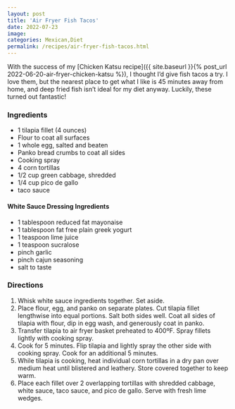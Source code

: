 ```yaml
---
layout: post
title: 'Air Fryer Fish Tacos'
date: 2022-07-23
image:
categories: Mexican,Diet
permalink: /recipes/air-fryer-fish-tacos.html
---
```


With the success of my [Chicken Katsu recipe]({{ site.baseurl }}{% post_url 2022-06-20-air-fryer-chicken-katsu %}), I thought I’d give fish tacos a try. I love them, but the nearest place to get what I like is 45 minutes away from home, and deep fried fish isn’t ideal for my diet anyway. Luckily, these turned out fantastic!

### Ingredients

- 1 tilapia fillet (4 ounces)
- Flour to coat all surfaces
- 1 whole egg, salted and beaten
- Panko bread crumbs to coat all sides
- Cooking spray
- 4 corn tortillas
- 1/2 cup green cabbage, shredded
- 1/4 cup pico de gallo
- taco sauce

#### White Sauce Dressing Ingredients

- 1 tablespoon reduced fat mayonaise
- 1 tablespoon fat free plain greek yogurt
- 1 teaspoon lime juice
- 1 teaspoon sucralose
- pinch garlic
- pinch cajun seasoning
- salt to taste

### Directions

1. Whisk white sauce ingredients together. Set aside.
2. Place flour, egg, and panko on separate plates. Cut tilapia fillet lengthwise into equal portions. Salt both sides well. Coat all sides of tilapia with flour, dip in egg wash, and generously coat in panko.
3. Transfer tilapia to air fryer basket preheated to 400ºF. Spray fillets lightly with cooking spray.
4. Cook for 5 minutes. Flip tilapia and lightly spray the other side with cooking spray. Cook for an additional 5 minutes.
5. While tilapia is cooking, heat individual corn tortillas in a dry pan over medium heat until blistered and leathery. Store covered together to keep warm.
8. Place each fillet over 2 overlapping tortillas with shredded cabbage, white sauce, taco sauce, and pico de gallo. Serve with fresh lime wedges.
